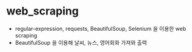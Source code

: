 # web_scraping

- regular-expression, requests, BeautifulSoup, Selenium 을 이용한 web scraping
- BeautifulSoup 을 이용해 날씨, 뉴스, 영어회화 가져와 출력
